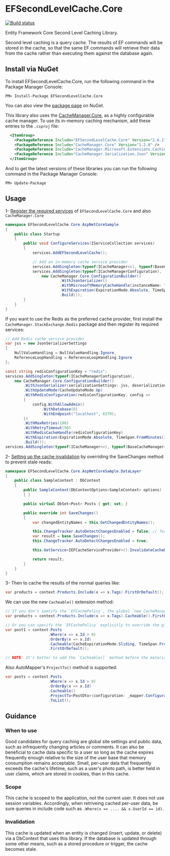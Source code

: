 EFSecondLevelCache.Core
=======
[![Build status](https://ci.appveyor.com/api/projects/status/2vulcij72pc59ghv?svg=true)](https://ci.appveyor.com/project/VahidN/efsecondlevelcache-core)

Entity Framework Core Second Level Caching Library.

Second level caching is a query cache. The results of EF commands will be stored in the cache, so that the same EF commands will retrieve their data from the cache rather than executing them against the database again.

Install via NuGet
-----------------
To install EFSecondLevelCache.Core, run the following command in the Package Manager Console:

```
PM> Install-Package EFSecondLevelCache.Core
```

You can also view the [package page](http://www.nuget.org/packages/EFSecondLevelCache.Core/) on NuGet.

This library also uses the [CacheManager.Core](https://github.com/MichaCo/CacheManager), as a highly configurable cache manager.
To use its in-memory caching mechanism, add these entries to the `.csproj` file:

```xml
  <ItemGroup>
    <PackageReference Include="EFSecondLevelCache.Core" Version="2.6.1" />
    <PackageReference Include="CacheManager.Core" Version="1.2.0" />
    <PackageReference Include="CacheManager.Microsoft.Extensions.Caching.Memory" Version="1.2.0" />
    <PackageReference Include="CacheManager.Serialization.Json" Version="1.2.0" />
  </ItemGroup>
```

And to get the latest versions of these libraries you can run the following command in the Package Manager Console:
```
PM> Update-Package
```


Usage
-----
1- [Register the required services](/src/Tests/EFSecondLevelCache.Core.AspNetCoreSample/Startup.cs) of `EFSecondLevelCache.Core` and also `CacheManager.Core`
```csharp
namespace EFSecondLevelCache.Core.AspNetCoreSample
{
    public class Startup
    {
        public void ConfigureServices(IServiceCollection services)
        {
            services.AddEFSecondLevelCache();

            // Add an in-memory cache service provider
            services.AddSingleton(typeof(ICacheManager<>), typeof(BaseCacheManager<>));
            services.AddSingleton(typeof(ICacheManagerConfiguration),
                new CacheManager.Core.ConfigurationBuilder()
                        .WithJsonSerializer()
                        .WithMicrosoftMemoryCacheHandle(instanceName: "MemoryCache1")
                        .WithExpiration(ExpirationMode.Absolute, TimeSpan.FromMinutes(10))
                        .Build());
        }
    }
}
```

If you want to use the Redis as the preferred cache provider, first install the `CacheManager.StackExchange.Redis` package and then register its required services:
```csharp
// Add Redis cache service provider
var jss = new JsonSerializerSettings
{
    NullValueHandling = NullValueHandling.Ignore,
    ReferenceLoopHandling = ReferenceLoopHandling.Ignore
};

const string redisConfigurationKey = "redis";
services.AddSingleton(typeof(ICacheManagerConfiguration),
    new CacheManager.Core.ConfigurationBuilder()
        .WithJsonSerializer(serializationSettings: jss, deserializationSettings: jss)
        .WithUpdateMode(CacheUpdateMode.Up)
        .WithRedisConfiguration(redisConfigurationKey, config =>
        {
            config.WithAllowAdmin()
                .WithDatabase(0)
                .WithEndpoint("localhost", 6379);
        })
        .WithMaxRetries(100)
        .WithRetryTimeout(50)
        .WithRedisCacheHandle(redisConfigurationKey)
        .WithExpiration(ExpirationMode.Absolute, TimeSpan.FromMinutes(10))
        .Build());
services.AddSingleton(typeof(ICacheManager<>), typeof(BaseCacheManager<>));
```


2- [Setting up the cache invalidation](/src/Tests/EFSecondLevelCache.Core.AspNetCoreSample/DataLayer/SampleContext.cs) by overriding the SaveChanges method to prevent stale reads:

```csharp
namespace EFSecondLevelCache.Core.AspNetCoreSample.DataLayer
{
    public class SampleContext : DbContext
    {
        public SampleContext(DbContextOptions<SampleContext> options) : base(options)
        { }

        public virtual DbSet<Post> Posts { get; set; }

        public override int SaveChanges()
        {
            var changedEntityNames = this.GetChangedEntityNames();

            this.ChangeTracker.AutoDetectChangesEnabled = false; // for performance reasons, to avoid calling DetectChanges() again.
            var result = base.SaveChanges();
            this.ChangeTracker.AutoDetectChangesEnabled = true;

            this.GetService<IEFCacheServiceProvider>().InvalidateCacheDependencies(changedEntityNames);

            return result;
        }
    }
}
```



3- Then to cache the results of the normal queries like:

```csharp
var products = context.Products.Include(x => x.Tags).FirstOrDefault();
```

We can use the new `Cacheable()` extension method:

```csharp
// If you don't specify the `EFCachePolicy`, the global `new CacheManager.Core.ConfigurationBuilder().WithExpiration()` setting will be used automatically.
var products = context.Products.Include(x => x.Tags).Cacheable().FirstOrDefault(); // Async methods are supported too.

// Or you can specify the `EFCachePolicy` explicitly to override the global settings.
var post1 = context.Posts
                   .Where(x => x.Id > 0)
                   .OrderBy(x => x.Id)
                   .Cacheable(CacheExpirationMode.Sliding, TimeSpan.FromMinutes(5))
                   .FirstOrDefault();

// NOTE: It's better to add the `Cacheable()` method before the materialization methods such as `ToList()` or `FirstOrDefault()` to cover the whole expression tree.
```

Also AutoMapper's `ProjectTo()` method is supported:

```csharp
var posts = context.Posts
                   .Where(x => x.Id > 0)
                   .OrderBy(x => x.Id)
                   .Cacheable()
                   .ProjectTo<PostDto>(configuration: _mapper.ConfigurationProvider)
                   .ToList();
```


Guidance
--------

### When to use
Good candidates for query caching are global site settings and public data, such as infrequently changing articles or comments. It can also be beneficial to cache data specific to a user so long as the cache expires frequently enough relative to the size of the user base that memory consumption remains acceptable. Small, per-user data that frequently exceeds the cache's lifetime, such as a user's photo path, is better held in user claims, which are stored in cookies, than in this cache.

### Scope
This cache is scoped to the application, not the current user. It does not use session variables. Accordingly, when retriveing cached per-user data, be sure queries in include code such as `.Where(x => .... && x.UserId == id)`.

### Invalidation
This cache is updated when an entity is changed (insert, update, or delete) via a DbContext that uses this library. If the database is updated through some other means, such as a stored procedure or trigger, the cache becomes stale.

